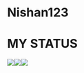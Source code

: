 # Nishan123

# MY STATUS

![](http://github-profile-summary-cards.vercel.app/api/cards/profile-details?username=Nishan123&theme=dracula)![](http://github-profile-summary-cards.vercel.app/api/cards/productive-time?username=Nishan123&theme=dracula&utcOffset=8)![](http://github-profile-summary-cards.vercel.app/api/cards/stats?username=Nishan123&theme=dracula)
